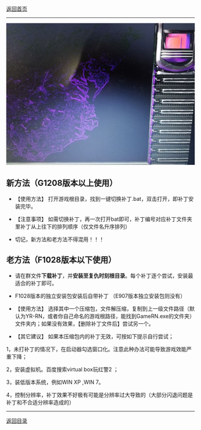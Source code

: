 [返回首页](./Home)

***
 ![](./jiaocheng11.jpg)

## 新方法（G1208版本以上使用） 
- 【使用方法】
打开游戏根目录，找到一键切换补丁.bat，双击打开，即补丁安装完毕。
- 【注意事项】
如需切换补丁，再一次打开bat即可，补丁编号对应补丁文件夹里补丁从上往下的排列顺序（仅文件名升序排列）

- 切记，新方法和老方法不得混用！！！



## 老方法（F1028版本以下使用）
- 请在群文件**下载补丁**，并**安装至复仇时刻根目录**。每个补丁逐个尝试，安装最适合的补丁即可。


- F1028版本的独立安装包安装后自带补丁
（E907版本独立安装包则没有）


- 【使用方法】
选择其中一个压缩包，文件解压缩，复制到上一级文件路径（默认为YR-RN，或者你自己命名的游戏根路径，能找到GameRN.exe的文件夹）文件夹内；如果没有效果，【删除补丁文件后】尝试另一个。

- 【其它建议】
如果本压缩包内的补丁无效，可按如下提示自行尝试；

 1，未打补丁的情况下，在启动器勾选窗口化。注意此种办法可能导致游戏效能严重下降；

 2，安装虚拟机。百度搜索virtual box玩红警2 ；

 3，装低版本系统，例如WIN XP ,WIN 7。

 4，控制分辨率，补丁效果不好极有可能是分辨率过大导致的（大部分闪退问题是补丁和不合适分辨率造成的）


***
[返回目录](./常见问题指南)